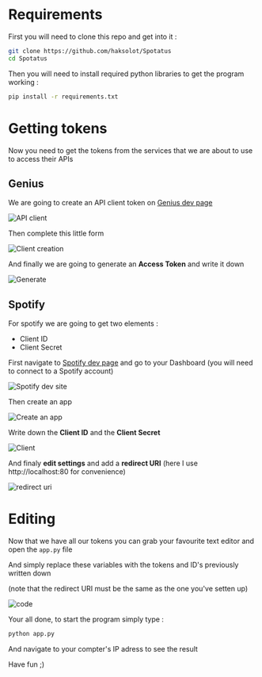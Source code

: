 # Requirements
First you will need to clone this repo and get into it :
```Bash
git clone https://github.com/haksolot/Spotatus
cd Spotatus
```
Then you will need to install required python libraries to get the program working :

```Bash
pip install -r requirements.txt
```

# Getting tokens
Now you need to get the tokens from the services that we are about to use to access their APIs

## Genius
We are going to create an API client token on [Genius dev page](https://genius.com/developers)

![API client]([https://lh3.googleusercontent.com/u/1/drive-viewer/AAOQEOSfwbbTVS2pkR-bAqTl6l21-pqUGUkwMswVEuh-DW9Ow_RijU6hwUT981ax2SF0Tp43jYQIuvSwJZQxiqmJNy18lswEKg=w1078-h859](https://lh3.googleusercontent.com/u/1/drive-viewer/AFGJ81oqtC7bE9w9Dgo1FIMbcaBrNBIdmk5u-DVT_G37Fa5dMV9Cnze_yE4E7Cuqs8REpU_q0DyaQxcwDFsyUIleg0F7gAZ4Ow=w1920-h965))


Then complete this little form 

![Client creation](https://lh3.google.com/u/1/d/1WloHwjvWZqlWi0eFiXQSpY-DU5e29jgU=w1920-h965-iv1)

And finally we are going to generate an **Access Token** and write it down 

![Generate](https://lh3.google.com/u/1/d/17d6BOqGqFFTXPeAo3QSj_XCHuC6kc2zg=w1920-h965-iv1)

## Spotify
For spotify we are going to get two elements :
- Client ID
- Client Secret
  
First navigate to [Spotify dev page](https://developer.spotify.com/) and go to your Dashboard (you will need to connect to a Spotify account)

![Spotify dev site](https://lh3.google.com/u/1/d/1JL-ZSjr3pf_2yPmYHqxXc7i_bYUYD-1O=w1920-h316-iv1)

Then create an app 

![Create an app](https://lh3.google.com/u/1/d/1fgYypLay1wN5oEh_aA23SZBLX7Da7CbO=w1920-h965-iv1)

Write down the **Client ID** and the **Client Secret**

![Client](https://lh3.google.com/u/1/d/1PnEHLSUUjex6ngHdhyh8UiEYtZciZjer=w1920-h316-iv1)

And finaly **edit settings** and add a **redirect URI** (here I use http://localhost:80 for convenience)

![redirect uri](https://lh3.google.com/u/1/d/1szguF5sd64iciaETJ5TbFXJ1kyciy1H0=w1920-h316-iv1)


# Editing
Now that we have all our tokens you can grab your favourite text editor and open the ```app.py``` file

And simply replace these variables with the tokens and ID's previously written down

(note that the redirect URI must be the same as the one you've setten up)

![code](https://lh3.google.com/u/1/d/1sj3XyPeW4JtYMqEV2rnsfTrNb8SKt7hr=w1920-h316-iv1)

Your all done, to start the program simply type :
```Bash
python app.py
```
And navigate to your compter's IP adress to see the result

Have fun ;)
